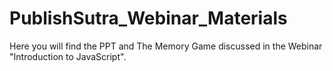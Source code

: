 # PublishSutra_Webinar_Materials

Here you will find the PPT and The Memory Game discussed in the Webinar "Introduction to JavaScript".
